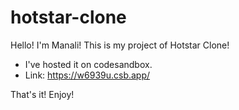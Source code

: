 # hotstar-clone

Hello! I'm Manali!
This is my project of Hotstar Clone!
 - I've hosted it on codesandbox.
 - Link: https://w6939u.csb.app/
 
That's it! Enjoy!
